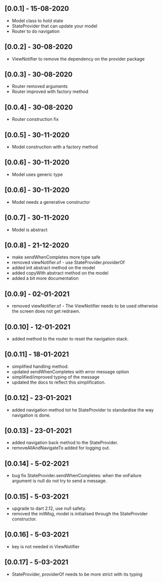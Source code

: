 ## [0.0.1] - 15-08-2020

* Model class to hold state
* StateProvider that can update your model
* Router to do navigation

## [0.0.2] - 30-08-2020

* ViewNotifier to remove the dependency on the provider package


## [0.0.3] - 30-08-2020

* Router removed arguments
* Router improved with factory method

## [0.0.4] - 30-08-2020

* Router construction fix

## [0.0.5] - 30-11-2020

* Model construction with a factory method

## [0.0.6] - 30-11-2020

* Model uses generic type

## [0.0.6] - 30-11-2020

* Model needs a generative constructor

## [0.0.7] - 30-11-2020

* Model is abstract

## [0.0.8] - 21-12-2020

* make sendWhenCompletes more type safe
* removed viewNotifier.of - use StateProvider.providerOf
* added init abstract method on the model
* added copyWith abstract method on the model
* added a bit more documentation

## [0.0.9] - 02-01-2021

* removed viewNotifier.of - The ViewNotifier needs to be used otherwise the screen does not get
    redrawn.

## [0.0.10] - 12-01-2021

* added method to the router to reset the navigation stack.

## [0.0.11] - 18-01-2021

* simplified handling method.
* updated sendWhenCompletes with error message option
* simplified/improved typing of the message
* updated the docs to reflect this simplification.

## [0.0.12] - 23-01-2021

* added navigation method tot he StateProvider to standardise the way navigation is done.

## [0.0.13] - 23-01-2021

* added navigation back method to the StateProvider.
* removeAllAndNavigateTo added for logging out.

## [0.0.14] - 5-02-2021

* bug fix StateProvider.sendWhenCompletes: when the onFailure argument is null do not try to send a message.

## [0.0.15] - 5-03-2021

* upgrade to dart 2.12, use null safety.
* removed the initMsg, model is initialised through the StateProvider constructor.

## [0.0.16] - 5-03-2021

* key is not needed in ViewNotifier

## [0.0.17] - 5-03-2021

* StateProvider, providerOf needs to be more strict with its typing
